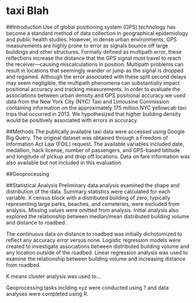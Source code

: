 # taxi Blah

##Introduction
Use of global positioning system (GPS) technology has become a standard method of data collection in geographical epidemiology and public health studies. However, in dense urban environments, GPS measurements are highly prone to error as signals bounce off large buildings and other structures. Formally defined as multipath error, these reflections increase the distance that the GPS signal must travel to reach the receiver—causing miscalculations in position. Multipath problems can result in locations that seemingly wander or jump as the signal is dropped and regained. Although the error associated with these split second delays may seem negligible, the multipath phenomena can substantially impact positional accuracy and tracking measurements.
In order to evaluate the associations between urban density and GPS positional accuracy we used data from the New York City (NYC) Taxi and Limousine Commission containing information on the approximately 175 million NYC yellowcab taxi trips that occurred in 2013. We hypothesized that higher building density would be positively associated with errors in accuracy. 


##Methods
The publically available taxi data were accessed using Google Big Query. The original dataset was obtained through a Freedom of Information Act Law (FOIL) request. The available variables included date, medallion, hack license, number of passengers, and GPS-based latitude and longitude of pickup and drop off locations. Data on fare information was also available but not included in this evaluation.

##Geoprocessing

##Statistical Analysis
Preliminary data analysis examined the shape and distribution of the data. Summary statistics were calculated for each variable. X census block with a distributed building of zero, typically representing large parks, beaches, and cemeteries, were excluded from analysis. Missing values were omitted from analysis. Initial analysis also explored the relationship between median/mean distributed building volume and distance to roadbed . 

The continuous data on distance to roadbed was initially dichotomized to reflect any accuracy error versus none. Logistic regression models were created to investigate associations between distributed building volume and any location outside of the roadbed. Linear regression analysis was used to examine the relationship between building volume and increasing distance from roadbed.

K means cluster analysis was used to...

Geoprocessing tasks inclding xyz were conducted using ? and data analyses were completed using R. 
